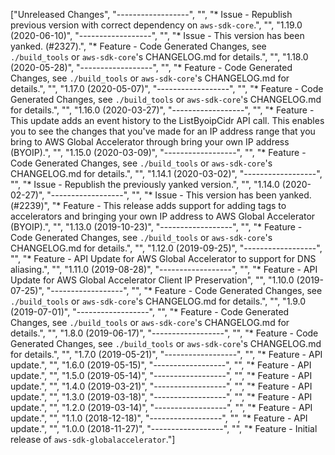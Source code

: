 ["Unreleased Changes", "------------------", "", "* Issue - Republish previous version with correct dependency on `aws-sdk-core`.", "", "1.19.0 (2020-06-10)", "------------------", "", "* Issue - This version has been yanked. (#2327).", "* Feature - Code Generated Changes, see `./build_tools` or `aws-sdk-core`'s CHANGELOG.md for details.", "", "1.18.0 (2020-05-28)", "------------------", "", "* Feature - Code Generated Changes, see `./build_tools` or `aws-sdk-core`'s CHANGELOG.md for details.", "", "1.17.0 (2020-05-07)", "------------------", "", "* Feature - Code Generated Changes, see `./build_tools` or `aws-sdk-core`'s CHANGELOG.md for details.", "", "1.16.0 (2020-03-27)", "------------------", "", "* Feature - This update adds an event history to the ListByoipCidr API call. This enables you to see the changes that you've made for an IP address range that you bring to AWS Global Accelerator through bring your own IP address (BYOIP).", "", "1.15.0 (2020-03-09)", "------------------", "", "* Feature - Code Generated Changes, see `./build_tools` or `aws-sdk-core`'s CHANGELOG.md for details.", "", "1.14.1 (2020-03-02)", "------------------", "", "* Issue - Republish the previously yanked version.", "", "1.14.0 (2020-02-27)", "------------------", "", "* Issue - This version has been yanked. (#2239)", "* Feature - This release adds support for adding tags to accelerators and bringing your own IP address to AWS Global Accelerator (BYOIP).", "", "1.13.0 (2019-10-23)", "------------------", "", "* Feature - Code Generated Changes, see `./build_tools` or `aws-sdk-core`'s CHANGELOG.md for details.", "", "1.12.0 (2019-09-25)", "------------------", "", "* Feature - API Update for AWS Global Accelerator to support for DNS aliasing.", "", "1.11.0 (2019-08-28)", "------------------", "", "* Feature - API Update for AWS Global Accelerator Client IP Preservation", "", "1.10.0 (2019-07-25)", "------------------", "", "* Feature - Code Generated Changes, see `./build_tools` or `aws-sdk-core`'s CHANGELOG.md for details.", "", "1.9.0 (2019-07-01)", "------------------", "", "* Feature - Code Generated Changes, see `./build_tools` or `aws-sdk-core`'s CHANGELOG.md for details.", "", "1.8.0 (2019-06-17)", "------------------", "", "* Feature - Code Generated Changes, see `./build_tools` or `aws-sdk-core`'s CHANGELOG.md for details.", "", "1.7.0 (2019-05-21)", "------------------", "", "* Feature - API update.", "", "1.6.0 (2019-05-15)", "------------------", "", "* Feature - API update.", "", "1.5.0 (2019-05-14)", "------------------", "", "* Feature - API update.", "", "1.4.0 (2019-03-21)", "------------------", "", "* Feature - API update.", "", "1.3.0 (2019-03-18)", "------------------", "", "* Feature - API update.", "", "1.2.0 (2019-03-14)", "------------------", "", "* Feature - API update.", "", "1.1.0 (2018-12-18)", "------------------", "", "* Feature - API update.", "", "1.0.0 (2018-11-27)", "------------------", "", "* Feature - Initial release of `aws-sdk-globalaccelerator`."]